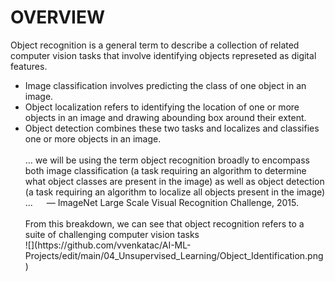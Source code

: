 <h1> OVERVIEW </h1>
Object recognition is a general term to describe a collection of related computer vision tasks that involve identifying objects represeted as digital features.
<br>
<ul> <li> Image classification involves predicting the class of one object in an image. </li>
<li> Object localization refers to identifying the location of one or more objects in an image and drawing abounding box around their extent. </li>
<li> Object detection combines these two tasks and localizes and classifies one or more objects in an image. </li> </ul?
When a user or practitioner refers to “object recognition“, they often mean “object detection“.
<br> <br>
... we will be using the term object recognition broadly to encompass both image classification (a task requiring an algorithm to determine what object classes are present in the image) as well as object detection (a task requiring an algorithm to localize all objects present in the image) ...   — ImageNet Large Scale Visual Recognition Challenge, 2015.
<br> <br>
From this breakdown, we can see that object recognition refers to a suite of challenging computer vision tasks <br>
![](https://github.com/vvenkatac/AI-ML-Projects/edit/main/04_Unsupervised_Learning/Object_Identification.png)
